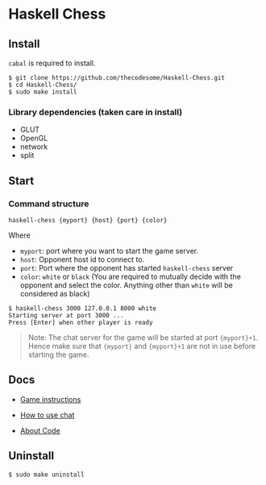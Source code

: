 # Haskell Chess

## Install
`cabal` is required to install.

```
$ git clone https://github.com/thecodesome/Haskell-Chess.git
$ cd Haskell-Chess/
$ sudo make install
```

### Library dependencies (taken care in install)
* GLUT
* OpenGL
* network
* split

## Start

### Command structure
`haskell-chess {myport} {host} {port} {color}`

Where
* `myport`: port where you want to start the game server.
* `host`: Opponent host id to connect to.
* `port`: Port where the opponent has started `haskell-chess` server
* `color`: `white` or `black` (You are required to mutually decide with the opponent and select the color. Anything other than `white` will be considered as black)

```
$ haskell-chess 3000 127.0.0.1 8000 white
Starting server at port 3000 ...
Press [Enter] when other player is ready
```

> Note: The chat server for the game will be started at port `{myport}+1`. Hence make sure that `{myport}` and `{myport}+1` are not in use before starting the game.

## Docs

* [Game instructions](https://github.com/thecodesome/Haskell-Chess/blob/master/docs/Instructions.md)

* [How to use chat](https://github.com/thecodesome/Haskell-Chess/blob/master/docs/Chat.md)

* [About Code](https://github.com/thecodesome/Haskell-Chess/blob/master/docs/Code.md)

## Uninstall

```
$ sudo make uninstall
```
